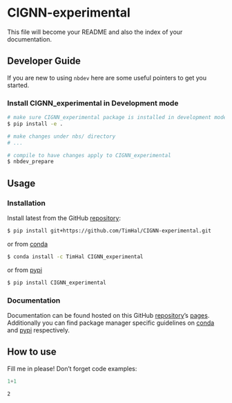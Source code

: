 # CIGNN-experimental


<!-- WARNING: THIS FILE WAS AUTOGENERATED! DO NOT EDIT! -->

This file will become your README and also the index of your
documentation.

## Developer Guide

If you are new to using `nbdev` here are some useful pointers to get you
started.

### Install CIGNN_experimental in Development mode

``` sh
# make sure CIGNN_experimental package is installed in development mode
$ pip install -e .

# make changes under nbs/ directory
# ...

# compile to have changes apply to CIGNN_experimental
$ nbdev_prepare
```

## Usage

### Installation

Install latest from the GitHub
[repository](https://github.com/TimHal/CIGNN-experimental):

``` sh
$ pip install git+https://github.com/TimHal/CIGNN-experimental.git
```

or from [conda](https://anaconda.org/TimHal/CIGNN-experimental)

``` sh
$ conda install -c TimHal CIGNN_experimental
```

or from [pypi](https://pypi.org/project/CIGNN-experimental/)

``` sh
$ pip install CIGNN_experimental
```

### Documentation

Documentation can be found hosted on this GitHub
[repository](https://github.com/TimHal/CIGNN-experimental)’s
[pages](https://TimHal.github.io/CIGNN-experimental/). Additionally you
can find package manager specific guidelines on
[conda](https://anaconda.org/TimHal/CIGNN-experimental) and
[pypi](https://pypi.org/project/CIGNN-experimental/) respectively.

## How to use

Fill me in please! Don’t forget code examples:

``` python
1+1
```

    2
